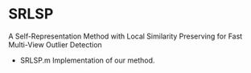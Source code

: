 # SRLSP
A Self-Representation Method with Local Similarity Preserving for Fast Multi-View Outlier Detection

* SRLSP.m
Implementation of our method.